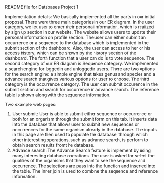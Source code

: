 README file for Databases Project 1

Implementation details: We basically implemented all the parts in our initial proposal. There were three main categories in our ER diagram. In the user category, we let user to enter their personal information, which is realized by sign up section in our website. The website allows users to update their personal information on profile section. The user can either submit an occurrence or a sequence to the database which is implemented in the submit section of the dashboard. Also, the user can access to her or his access history, which can be shown by the history section of the dashboard. The forth function that a user can do is to vote sequence. The second category of our ER diagram is Sequence category. We implemented a search engine for loggedin and unloggedin users. There are two options for the search engine: a simple engine that takes genus and species and a advance search that gives various options for user to choose. The third category is the occurrence category. The user can submit occurence in the submit section and search for occurrence in advance search. The reference table is shown along with the sequence information.

Two example web pages:
1. User submit: User is able to submit either sequence or occurrence or both for an organism through the submit form on this tab. It inserts data into the database that allows user to submit new sequences or occurrences for the same organism already in the database. The inputs in this page are then used to populate the database, through which other interesting operations, such as advance search, is perform to obtain search results fromt he database.
2. Advance search: The Advance Search feature is implement by using many interesting database operations. The user is asked for select the qualities of the organisms that they want to see the sequence and occurrence. The selections are pass into the function and inserted into the table. The inner join is used to combine the sequence and reference information.
